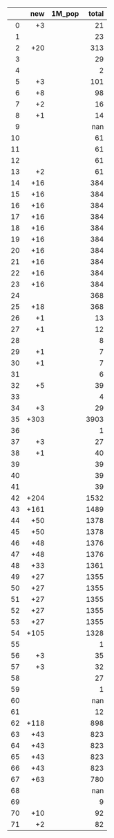 |    |   new | 1M_pop   |   total |
|---:|------:|:---------|--------:|
|  0 |    +3 |          |      21 |
|  1 |       |          |      23 |
|  2 |   +20 |          |     313 |
|  3 |       |          |      29 |
|  4 |       |          |       2 |
|  5 |    +3 |          |     101 |
|  6 |    +8 |          |      98 |
|  7 |    +2 |          |      16 |
|  8 |    +1 |          |      14 |
|  9 |       |          |     nan |
| 10 |       |          |      61 |
| 11 |       |          |      61 |
| 12 |       |          |      61 |
| 13 |    +2 |          |      61 |
| 14 |   +16 |          |     384 |
| 15 |   +16 |          |     384 |
| 16 |   +16 |          |     384 |
| 17 |   +16 |          |     384 |
| 18 |   +16 |          |     384 |
| 19 |   +16 |          |     384 |
| 20 |   +16 |          |     384 |
| 21 |   +16 |          |     384 |
| 22 |   +16 |          |     384 |
| 23 |   +16 |          |     384 |
| 24 |       |          |     368 |
| 25 |   +18 |          |     368 |
| 26 |    +1 |          |      13 |
| 27 |    +1 |          |      12 |
| 28 |       |          |       8 |
| 29 |    +1 |          |       7 |
| 30 |    +1 |          |       7 |
| 31 |       |          |       6 |
| 32 |    +5 |          |      39 |
| 33 |       |          |       4 |
| 34 |    +3 |          |      29 |
| 35 |  +303 |          |    3903 |
| 36 |       |          |       1 |
| 37 |    +3 |          |      27 |
| 38 |    +1 |          |      40 |
| 39 |       |          |      39 |
| 40 |       |          |      39 |
| 41 |       |          |      39 |
| 42 |  +204 |          |    1532 |
| 43 |  +161 |          |    1489 |
| 44 |   +50 |          |    1378 |
| 45 |   +50 |          |    1378 |
| 46 |   +48 |          |    1376 |
| 47 |   +48 |          |    1376 |
| 48 |   +33 |          |    1361 |
| 49 |   +27 |          |    1355 |
| 50 |   +27 |          |    1355 |
| 51 |   +27 |          |    1355 |
| 52 |   +27 |          |    1355 |
| 53 |   +27 |          |    1355 |
| 54 |  +105 |          |    1328 |
| 55 |       |          |       1 |
| 56 |    +3 |          |      35 |
| 57 |    +3 |          |      32 |
| 58 |       |          |      27 |
| 59 |       |          |       1 |
| 60 |       |          |     nan |
| 61 |       |          |      12 |
| 62 |  +118 |          |     898 |
| 63 |   +43 |          |     823 |
| 64 |   +43 |          |     823 |
| 65 |   +43 |          |     823 |
| 66 |   +43 |          |     823 |
| 67 |   +63 |          |     780 |
| 68 |       |          |     nan |
| 69 |       |          |       9 |
| 70 |   +10 |          |      92 |
| 71 |    +2 |          |      82 |